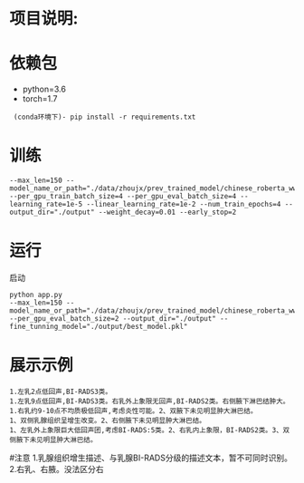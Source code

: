 # 项目说明:


# 依赖包
- python=3.6
- torch=1.7
```
 (conda环境下)- pip install -r requirements.txt
```
# 训练
```
--max_len=150 --model_name_or_path="./data/zhoujx/prev_trained_model/chinese_roberta_wwm_ext_pytorch" --per_gpu_train_batch_size=4 --per_gpu_eval_batch_size=4 --learning_rate=1e-5 --linear_learning_rate=1e-2 --num_train_epochs=4 --output_dir="./output" --weight_decay=0.01 --early_stop=2
```


# 运行
启动  
```
python app.py
--max_len=150 --model_name_or_path="./data/zhoujx/prev_trained_model/chinese_roberta_wwm_ext_pytorch" --per_gpu_eval_batch_size=2 --output_dir="./output" --fine_tunning_model="./output/best_model.pkl"
```




# 展示示例
```
1.左乳2点低回声,BI-RADS3类。
1.左乳9点低回声,BI-RADS3类。右乳外上象限无回声,BI-RADS2类。右侧腋下淋巴结肿大。
1.右乳约9-10点不均质极低回声,考虑炎性可能。2、双腋下未见明显肿大淋巴结。
1、双侧乳腺组织呈增生改变。2、右侧腋下未见明显肿大淋巴结。
1、左乳外上象限巨大低回声团,考虑BI-RADS:5类。2、右乳内上象限，BI-RADS2类。3、双侧腋下未见明显肿大淋巴结。
```










#注意
1.乳腺组织增生描述、与乳腺BI-RADS分级的描述文本，暂不可同时识别。
2.右乳、右腋。没法区分右
